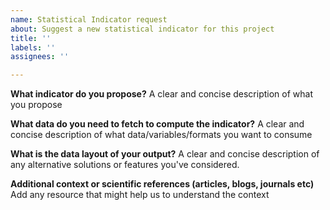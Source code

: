 ```yaml
---
name: Statistical Indicator request
about: Suggest a new statistical indicator for this project
title: ''
labels: ''
assignees: ''

---
```


**What indicator do you propose?**
A clear and concise description of what you propose

**What data do you need to fetch to compute the indicator?**
A clear and concise description of what data/variables/formats you want to consume

**What is the data layout of your output?**
A clear and concise description of any alternative solutions or features you've considered.

**Additional context or scientific references (articles, blogs, journals etc)**
Add any resource that might help us to understand the context
